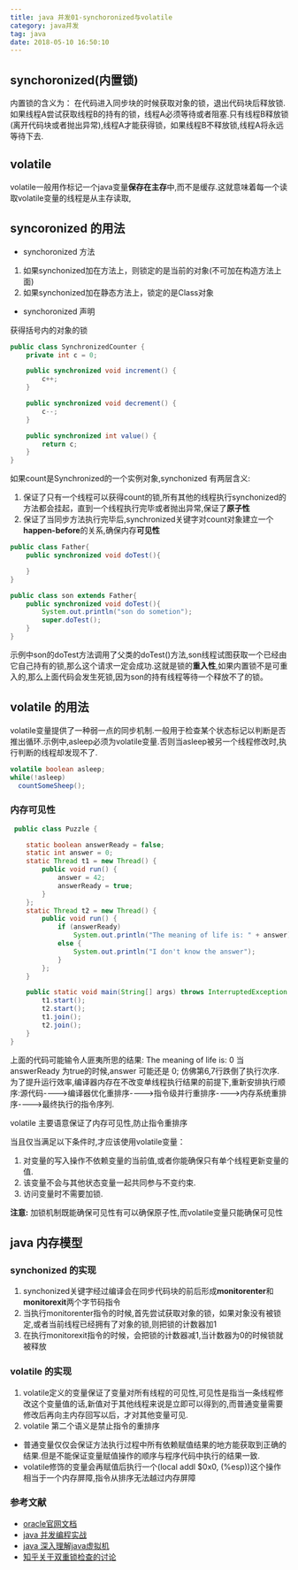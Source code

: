 ```yaml
---
title: java 并发01-synchoronized与volatile
category: java并发 
tag: java 
date: 2018-05-10 16:50:10
---
```


## synchoronized(内置锁)

内置锁的含义为： 在代码进入同步块的时候获取对象的锁，退出代码块后释放锁.
如果线程A尝试获取线程B的持有的锁，线程A必须等待或者阻塞.只有线程B释放锁(离开代码块或者抛出异常),线程A才能获得锁，如果线程B不释放锁,线程A将永远等待下去.

## volatile

volatile一般用作标记一个java变量**保存在主存**中,而不是缓存.这就意味着每一个读取volatile变量的线程是从主存读取,

<!--more-->
## syncoronized 的用法

- synchoronized 方法

1. 如果synchonized加在方法上，则锁定的是当前的对象(不可加在构造方法上面)
1. 如果synchonized加在静态方法上，锁定的是Class对象

- synchoronized 声明

获得括号内的对象的锁

```java
public class SynchronizedCounter {
    private int c = 0;

    public synchronized void increment() {
        c++;
    }

    public synchronized void decrement() {
        c--;
    }

    public synchronized int value() {
        return c;
    }
}
```

如果count是Synchronized的一个实例对象,synchonized 有两层含义:

1. 保证了只有一个线程可以获得count的锁,所有其他的线程执行synchonized的方法都会挂起，直到一个线程执行完毕或者抛出异常,保证了**原子性**
1. 保证了当同步方法执行完毕后,synchronized关键字对count对象建立一个**happen-before**的关系,确保内存**可见性**

```java
public class Father{
    public synchronized void doTest(){

    }
}

public class son extends Father{
    public synchronized void doTest(){
        System.out.println("son do sometion");
        super.doTest();
    }
}
```

示例中son的doTest方法调用了父类的doTest()方法,son线程试图获取一个已经由它自己持有的锁,那么这个请求一定会成功.这就是锁的**重入性**,如果内置锁不是可重入的,那么上面代码会发生死锁,因为son的持有线程等待一个释放不了的锁。

## volatile 的用法

volatile变量提供了一种弱一点的同步机制.一般用于检查某个状态标记以判断是否推出循环.示例中,asleep必须为volatile变量.否则当asleep被另一个线程修改时,执行判断的线程却发现不了.

```java
volatile boolean asleep;
while(!asleep)
  countSomeSheep();
```

### 内存可见性

```java
 public class Puzzle {

    static boolean answerReady = false;
    static int answer = 0;
    static Thread t1 = new Thread() {
        public void run() {
            answer = 42;
            answerReady = true;
        }
    };
    static Thread t2 = new Thread() {
        public void run() {
            if (answerReady)
                System.out.println("The meaning of life is: " + answer);
            else {
                System.out.println("I don't know the answer");
            }
        };
    }

    public static void main(String[] args) throws InterruptedException {
        t1.start();
        t2.start();
        t1.join();
        t2.join();
    }
}
```

上面的代码可能输令人匪夷所思的结果: The meaning of life is: 0
当answerReady 为true的时候,answer 可能还是 0; 仿佛第6,7行跌倒了执行次序. 为了提升运行效率,编译器内存在不改变单线程执行结果的前提下,重新安排执行顺序:源代码---->编译器优化重排序---->指令级并行重排序---->内存系统重排序---->最终执行的指令序列.

volatile 主要语意保证了内存可见性,防止指令重排序

当且仅当满足以下条件时,才应该使用volatile变量：
1. 对变量的写入操作不依赖变量的当前值,或者你能确保只有单个线程更新变量的值.
1. 该变量不会与其他状态变量一起共同参与不变约束.
1. 访问变量时不需要加锁.

**注意:** 加锁机制既能确保可见性有可以确保原子性,而volatile变量只能确保可见性

## java 内存模型 

### synchonized 的实现

1. synchonized关键字经过编译会在同步代码块的前后形成**monitorenter**和**monitorexit**两个字节码指令
2. 当执行monitorenter指令的时候,首先尝试获取对象的锁，如果对象没有被锁定,或者当前线程已经拥有了对象的锁,则把锁的计数器加1
3. 在执行monitorexit指令的时候，会把锁的计数器减1,当计数器为0的时候锁就被释放

### volatile 的实现

1. volatile定义的变量保证了变量对所有线程的可见性,可见性是指当一条线程修改这个变量值的话,新值对于其他线程来说是立即可以得到的,而普通变量需要修改后再向主内存回写以后，才对其他变量可见.
2. volatile 第二个语义是禁止指令的重排序

- 普通变量仅仅会保证方法执行过程中所有依赖赋值结果的地方能获取到正确的结果.但是不能保证变量赋值操作的顺序与程序代码中执行的结果一致.
- volatile修饰的变量会再赋值后执行一个(local addl $0x0, (%esp))这个操作相当于一个内存屏障,指令从排序无法越过内存屏障

### 参考文献
- [oracle官网文档](https://docs.oracle.com/javase/tutorial/essential/concurrency/syncmeth.html)
- [java 并发编程实战](https://book.douban.com/subject/10484692/)
- [java 深入理解java虚拟机](https://book.douban.com/subject/24722612/)
- [知乎关于双重锁检查的讨论](https://www.zhihu.com/question/35268028) 





